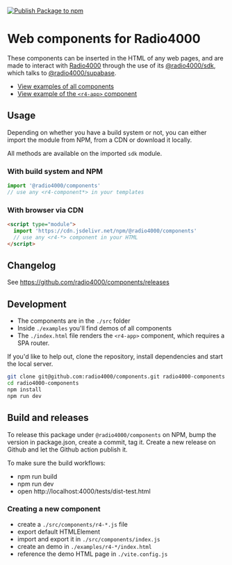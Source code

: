 [![Publish Package to npm](https://github.com/radio4000/components/actions/workflows/publish-to-npm-registry.yml/badge.svg)](https://github.com/radio4000/components/actions/workflows/publish-to-npm-registry.yml)

# Web components for Radio4000

These components can be inserted in the HTML of any web pages, and are made to interact with [Radio4000](https://radio4000.com) through the use of its
[@radio4000/sdk](https://github.com/radio4000/sdk), which talks to [@radio4000/supabase](https://github.com/radio4000/supabase).

- [View examples of all components](https://radio4000.github.io/components/examples/)
- [View example of the `<r4-app>` component](https://beta.radio4000.com)

## Usage 

Depending on whether you have a build system or not, you can either import the module from NPM, from a CDN or download it locally.

All methods are available on the imported `sdk` module.

### With build system and NPM

```js
import '@radio4000/components'
// use any <r4-component*> in your templates
```

### With browser via CDN

```html
<script type="module">
  import 'https://cdn.jsdelivr.net/npm/@radio4000/components'
  // use any <r4-*> component in your HTML
</script>
```

## Changelog

See https://github.com/radio4000/components/releases

## Development

- The components are in the `./src` folder
- Inside `./examples` you'll find demos of all components
- The `./index.html` file renders the `<r4-app>` component, which requires a SPA router.

If you'd like to help out, clone the repository, install dependencies and start the local server.

```bash
git clone git@github.com:radio4000/components.git radio4000-components
cd radio4000-components
npm install
npm run dev
```

## Build and releases

To release this package under `@radio4000/components` on NPM, bump the version in package.json, create a commit, tag it. Create a new release on Github and let the Github action publish it.

To make sure the build workflows:
- npm run build
- npm run dev
- open http://localhost:4000/tests/dist-test.html

### Creating a new component

- create a `./src/components/r4-*.js` file
- export default HTMLElement
- import and export it in `./src/components/index.js`
- create an demo in `./examples/r4-*/index.html`
- reference the demo HTML page in `./vite.config.js`
